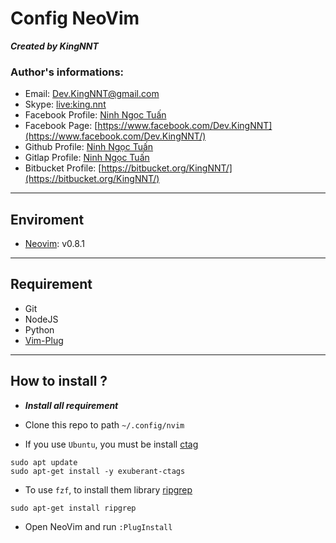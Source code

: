 # Config NeoVim

**_Created by KingNNT_**

### Author's informations:

- Email: [Dev.KingNNT@gmail.com](mailto:Dev.KingNNT@gmail.com)
- Skype: [live:king.nnt](https://join.skype.com/invite/eqRpzcC8cGsf/)
- Facebook Profile: [Ninh Ngọc Tuấn](https://www.facebook.com/Kinggg.NNT/)
- Facebook Page: [https://www.facebook.com/Dev.KingNNT](https://www.facebook.com/Dev.KingNNT/)
- Github Profile: [Ninh Ngọc Tuấn](https://github.com/KingNNT/)
- Gitlap Profile: [Ninh Ngọc Tuấn](https://gitlab.com/Dev.KingNNT/)
- Bitbucket Profile: [https://bitbucket.org/KingNNT/](https://bitbucket.org/KingNNT/)

---

## Enviroment

- [Neovim](https://github.com/neovim/neovim): v0.8.1

---

## Requirement

- Git
- NodeJS
- Python
- [Vim-Plug](https://github.com/junegunn/vim-plug)

---

## How to install ?

- **_Install all requirement_**

- Clone this repo to path `~/.config/nvim`

- If you use `Ubuntu`, you must be install [ctag](https://kulkarniamit.github.io/whatwhyhow/howto/use-vim-ctags.html)

```
sudo apt update
sudo apt-get install -y exuberant-ctags
```

- To use `fzf`, to install them library [ripgrep](https://www.linode.com/docs/guides/ripgrep-linux-installation/)

```
sudo apt-get install ripgrep
```

- Open NeoVim and run `:PlugInstall`
